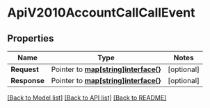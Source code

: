 # ApiV2010AccountCallCallEvent

## Properties
Name | Type | Notes
------------ | ------------- | -------------
**Request** | Pointer to [**map[string]interface{}**](.md) | [optional] 
**Response** | Pointer to [**map[string]interface{}**](.md) | [optional] 

[[Back to Model list]](../README.md#documentation-for-models) [[Back to API list]](../README.md#documentation-for-api-endpoints) [[Back to README]](../README.md)


